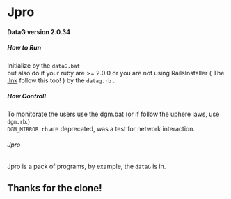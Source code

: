 # Jpro


<h4> DataG version 2.0.34</h4>

<h5>How to Run</h5>
Initialize by the <code>dataG.bat</code><br>
but also do if your ruby are >= 2.0.0 or you are not using RailsInstaller ( The <u>.lnk</u> follow this too! ) by the <code>datag.rb</code> .

<h5>How Controll</h5>

  To monitorate the users use the dgm.bat (or if follow the uphere laws, use <code>dgm.rb</code>.)<br>
  <code>DGM_MIRROR.rb</code> are deprecated, was a test for network interaction.


<h6> Jpro </h6>
Jpro is a pack of programs, by example, the <code>dataG</code> is in.

<h2>Thanks for the clone!</h2>
